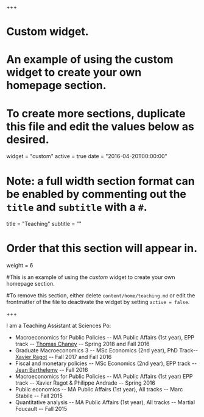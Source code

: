 +++
# Custom widget.
# An example of using the custom widget to create your own homepage section.
# To create more sections, duplicate this file and edit the values below as desired.
widget = "custom"
active = true
date = "2016-04-20T00:00:00"

# Note: a full width section format can be enabled by commenting out the `title` and `subtitle` with a `#`.
title = "Teaching"
subtitle = ""

# Order that this section will appear in.
weight = 6

#This is an example of using the *custom* widget to create your own homepage section.

#To remove this section, either delete `content/home/teaching.md` or edit the frontmatter of the file to deactivate the widget by setting `active = false`.


+++

I am a Teaching Assistant at Sciences Po: 
<ul>
<li> Macroeconomics for Public Policies -- MA Public Affairs (1st year), EPP track -- <a href="https://sites.google.com/view/thomaschaney/" target="_blank">Thomas Chaney</a> -- Spring 2018 and Fall 2016

<li>Graduate Macroeconomics 3 -- MSc Economics (2nd year), PhD Track-- <a href="http://xavier-ragot.fr" target="_blank">Xavier Ragot</a> -- Fall 2017 and Fall 2016 

<li>Fiscal and monetary policies -- MSc Economics (2nd year), EPP track -- <a href="https://sites.google.com/site/jeanbarthelemyeconomist/home" target="_blank">Jean Barthelemy</a> -- Fall 2016

<li>Macroeconomics for Public Policies -- MA Public Affairs (1st year) EPP track -- Xavier Ragot & Philippe Andrade --  Spring 2016

<li>Public economics -- MA Public Affairs (1st year), All tracks -- Marc Stabile -- Fall 2015

<li>Quantitative analysis -- MA Public Affairs (1st year), All tracks -- Martial Foucault -- Fall 2015

</ul>